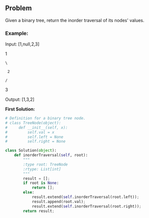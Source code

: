 ## Problem

Given a binary tree, return the inorder traversal of its nodes' values.

### Example:

Input: [1,null,2,3]


   1

    \

     2

    /

   3

Output: [1,3,2]

**First Solution:**
```python
# Definition for a binary tree node.
# class TreeNode(object):
#     def __init__(self, x):
#         self.val = x
#         self.left = None
#         self.right = None

class Solution(object):
    def inorderTraversal(self, root):
        """
        :type root: TreeNode
        :rtype: List[int]
        """
        result = [];
        if root is None:
            return [];
        else:
            result.extend(self.inorderTraversal(root.left));
            result.append(root.val);
            result.extend(self.inorderTraversal(root.right));
        return result;
```